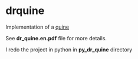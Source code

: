 # drquine

Implementation of a <a href="https://en.wikipedia.org/wiki/Quine_(computing)">quine</a>

See **dr_quine.en.pdf** file for more details.

I redo the project in python in **py_dr_quine** directory
